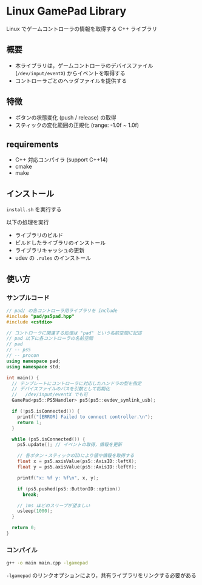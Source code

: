 # Linux GamePad Library

Linux でゲームコントローラの情報を取得する C++ ライブラリ

## 概要
 - 本ライブラリは，ゲームコントローラのデバイスファイル (`/dev/input/eventX`) からイベントを取得する
 - コントローラごとのヘッダファイルを提供する

## 特徴
 - ボタンの状態変化 (push / release) の取得
 - スティックの変化範囲の正規化 (range: -1.0f ~ 1.0f)

## requirements
 - C++ 対応コンパイラ (support C++14)
 - cmake
 - make

## インストール
`install.sh` を実行する

以下の処理を実行
 - ライブラリのビルド
 - ビルドしたライブラリのインストール
 - ライブラリキャッシュの更新
 - udev の `.rules` のインストール  
  
## 使い方
### サンプルコード
```cpp
// pad/ の各コントローラ用ライブラリを include
#include "pad/ps5pad.hpp"
#include <cstdio>

// コントローラに関連する処理は "pad" という名前空間に記述
// pad 以下に各コントローラの名前空間
// pad
// -- ps5
// -- procon 
using namespace pad;
using namespace std;

int main() {
  // テンプレートにコントローラに対応したハンドラの型を指定
  // デバイスファイルのパスを引数として初期化
  //   /dev/input/eventX でも可
  GamePad<ps5::PS5Handler> ps5(ps5::evdev_symlink_usb);

  if (!ps5.isConnected()) {
    printf("[ERROR] Failed to connect controller.\n");
    return 1;
  }

  while (ps5.isConnected()) {
    ps5.update(); // イベントの取得，情報を更新

    // 各ボタン・スティックのIDにより値や情報を取得する
    float x = ps5.axisValue(ps5::AxisID::leftX);
    float y = ps5.axisValue(ps5::AxisID::leftY);

    printf("x: %f y: %f\n", x, y);

    if (ps5.pushed(ps5::ButtonID::option))
      break;

    // 1ms ほどのスリープが望ましい
    usleep(1000);
  }

  return 0;
}

```

### コンパイル
```bash
g++ -o main main.cpp -lgamepad
```
`-lgamepad` のリンクオプションにより，共有ライブラリをリンクする必要がある
